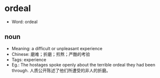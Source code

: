 # ordeal

- Word: ordeal

## noun

- Meaning: a difficult or unpleasant experience
- Chinese: 磨难；折磨；煎熬；严酷的考验
- Tags: experience
- Eg.: The hostages spoke openly about the terrible ordeal they had been through. 人质公开陈述了他们所遭受的非人的折磨。

